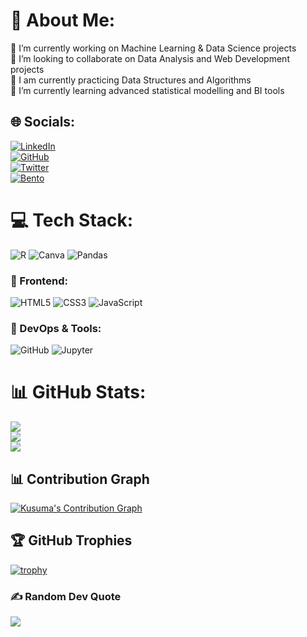 # 💫 About Me:
🔭 I’m currently working on Machine Learning & Data Science projects  
👯 I’m looking to collaborate on Data Analysis and Web Development projects  
🤝 I am currently practicing Data Structures and Algorithms  
🌱 I’m currently learning advanced statistical modelling and BI tools  

## 🌐 Socials:
[![LinkedIn](https://img.shields.io/badge/LinkedIn-%230077B5.svg?style=for-the-badge&logo=linkedin&logoColor=white)](https://www.linkedin.com/in/kusuuh-)  
[![GitHub](https://img.shields.io/badge/GitHub-%23181717.svg?style=for-the-badge&logo=github&logoColor=white)](https://github.com/kusureddie1234)  
[![Twitter](https://img.shields.io/badge/Twitter-%231DA1F2.svg?style=for-the-badge&logo=Twitter&logoColor=white)](https://twitter.com/your_twitter_handle)  
[![Bento](https://img.shields.io/badge/Bento-%23FF4088.svg?style=for-the-badge&logo=bento&logoColor=white)](https://bento.me/kusureddie1234)  

# 💻 Tech Stack:

![R](https://img.shields.io/badge/r-%23276DC3.svg?style=for-the-badge&logo=r&logoColor=white) ![Canva](https://img.shields.io/badge/Canva-%2300C4CC.svg?style=for-the-badge&logo=Canva&logoColor=white) ![Pandas](https://img.shields.io/badge/pandas-%23150458.svg?style=for-the-badge&logo=pandas&logoColor=white)

### 🚀 Frontend:  
![HTML5](https://img.shields.io/badge/html5-%23E34F26.svg?style=for-the-badge&logo=html5&logoColor=white) ![CSS3](https://img.shields.io/badge/css3-%231572B6.svg?style=for-the-badge&logo=css3&logoColor=white) ![JavaScript](https://img.shields.io/badge/javascript-%23323330.svg?style=for-the-badge&logo=javascript&logoColor=%23F7DF1E)

### 🔧 DevOps & Tools:  
![GitHub](https://img.shields.io/badge/GitHub-%23181717.svg?style=for-the-badge&logo=github&logoColor=white) ![Jupyter](https://img.shields.io/badge/Jupyter-%23F37626.svg?style=for-the-badge&logo=jupyter&logoColor=white) 

# 📊 GitHub Stats:
![](https://github-readme-stats.vercel.app/api?username=kusureddie1234&theme=dark&hide_border=false&include_all_commits=true&count_private=true)  
![](https://github-readme-streak-stats.herokuapp.com/?user=kusureddie1234&theme=dark&hide_border=false)  
![](https://github-readme-stats.vercel.app/api/top-langs/?username=kusureddie1234&theme=dark&hide_border=false&include_all_commits=true&count_private=true&layout=compact)  

## 📊 Contribution Graph  
[![Kusuma's Contribution Graph](https://activity-graph.herokuapp.com/graph?username=kusureddie1234&theme=github-dark)](https://github.com/kusureddie1234)  

## 🏆 GitHub Trophies  
[![trophy](https://github-profile-trophy.vercel.app/?username=kusureddie1234&theme=darkhub&no-frame=false&row=1&column=6)](https://github.com/ryo-ma/github-profile-trophy)  

### ✍️ Random Dev Quote  
![](https://quotes-github-readme.vercel.app/api?type=horizontal&theme=radical)  
